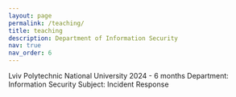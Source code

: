 ```yaml
---
layout: page
permalink: /teaching/
title: teaching
description: Department of Information Security
nav: true
nav_order: 6
---
```


Lviv Polytechnic National University
2024 - 6 months
Department: Information Security
Subject: Incident Response 
